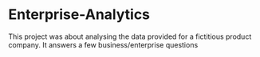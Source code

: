 # Enterprise-Analytics
This project was about analysing the data provided for a fictitious product company. It answers a few business/enterprise questions
